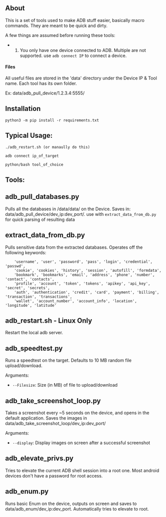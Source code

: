 ## About

This is a set of tools used to make ADB stuff easier, basically macro commands. They are meant to be quick and dirty. 

A few things are assumed before running these tools:
 - 1. You only have one device connected to ADB. Multiple are not supported. use `adb connect IP` to connect a device.


#### Files
All useful files are stored in the 'data' directory under the Device IP & Tool name. Each tool has its own folder. 

Ex: data/adb_pull_device/1.2.3.4:5555/

## Installation

```
python3 -m pip install -r requirements.txt

```

## Typical Usage:

```
./adb_restart.sh (or manaully do this)

adb connect ip_of_target

python/bash tool_of_choice

```

## Tools:

## adb_pull_databases.py
Pulls all the databases in /data/data/ on the Device. Saves in: data/adb_pull_device/dev_ip:dev_port/. use with `extract_data_from_db.py` for quick parsing of resulting data

## extract_data_from_db.py
Pulls sensitive data from the extracted databases. Operates off the following keywords:

```
    'username', 'user', 'password', 'pass', 'login', 'credential', 'passwd',
    'cookie', 'cookies', 'history', 'session', 'autofill', 'formdata',
    'bookmark', 'bookmarks', 'email', 'address', 'phone', 'number', 'contact', 'contacts',
    'profile', 'account', 'token', 'tokens', 'apikey', 'api_key', 'secret', 'secrets',
    'auth', 'authentication', 'credit', 'card', 'payment', 'billing', 'transaction', 'transactions',
    'wallet', 'account_number', 'account_info', 'location', 'longitude', 'latitude'
```

## adb_restart.sh - Linux Only
Restart the local adb server. 

## adb_speedtest.py

Runs a speedtest on the target. Defaults to 10 MB random file upload/download.

Arguments:
 - `--Filesize`: Size (in MB) of file to upload/download

## adb_take_screenshot_loop.py
Takes a screenshot every ~5 seconds on the device, and opens in the default application. Saves the images in  data/adb_take_screenshot_loop/dev_ip:dev_port/

Arguments:
 - `--display`: Display images on screen after a successful screenshot

## adb_elevate_privs.py
Tries to elevate the current ADB shell session into a root one. Most android devices don't have a password for root access.

## adb_enum.py
Runs basic Enum on the device, outputs on screen and saves to data/adb_enum/dev_ip:dev_port. Automatically tries to elevate to root.